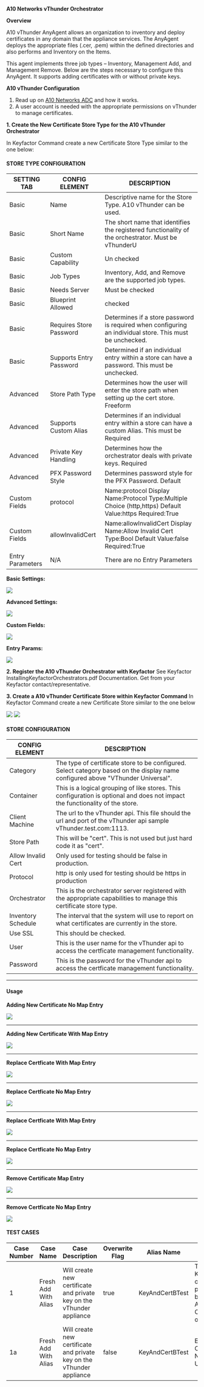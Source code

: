 **A10 Networks vThunder Orchestrator**

**Overview**

A10 vThunder AnyAgent allows an organization to inventory and deploy certificates in any domain that the appliance services. The AnyAgent deploys the appropriate files (.cer, .pem) within the defined directories and also performs and Inventory on the Items.

This agent implements three job types – Inventory, Management Add, and Management Remove. Below are the steps necessary to configure this AnyAgent.  It supports adding certificates with or without private keys.


**A10 vThunder Configuration**

1. Read up on [A10 Networks ADC](https://a10networks.optrics.com/downloads/datasheets/Thunder-Application-Delivery-Controller-ADC.pdf) and how it works.
2. A user account is needed with the appropriate permissions on vThunder to manage certificates.

**1. Create the New Certificate Store Type for the A10 vThunder Orchestrator**

In Keyfactor Command create a new Certificate Store Type similar to the one below:

#### STORE TYPE CONFIGURATION
SETTING TAB  |  CONFIG ELEMENT	| DESCRIPTION
------|-----------|------------------
Basic |Name	|Descriptive name for the Store Type.  A10 vThunder can be used.
Basic |Short Name	|The short name that identifies the registered functionality of the orchestrator. Must be vThunderU
Basic |Custom Capability|Un checked
Basic |Job Types	|Inventory, Add, and Remove are the supported job types. 
Basic |Needs Server	|Must be checked
Basic |Blueprint Allowed	|checked
Basic |Requires Store Password	|Determines if a store password is required when configuring an individual store.  This must be unchecked.
Basic |Supports Entry Password	|Determined if an individual entry within a store can have a password.  This must be unchecked.
Advanced |Store Path Type| Determines how the user will enter the store path when setting up the cert store.  Freeform
Advanced |Supports Custom Alias	|Determines if an individual entry within a store can have a custom Alias.  This must be Required
Advanced |Private Key Handling |Determines how the orchestrator deals with private keys.  Required
Advanced |PFX Password Style |Determines password style for the PFX Password. Default
Custom Fields|protocol|Name:protocol Display Name:Protocol Type:Multiple Choice (http,https) Default Value:https Required:True
Custom Fields|allowInvalidCert|Name:allowInvalidCert Display Name:Allow Invalid Cert Type:Bool Default Value:false Required:True
Entry Parameters|N/A| There are no Entry Parameters

**Basic Settings:**

![](images/CertStoreType-Basic.gif)

**Advanced Settings:**

![](images/CertStoreType-Advanced.gif)

**Custom Fields:**

![](images/CertStoreType-CustomFields.gif)

**Entry Params:**

![](images/CertStoreType-EntryParameters.gif)

**2. Register the A10 vThunder Orchestrator with Keyfactor**
See Keyfactor InstallingKeyfactorOrchestrators.pdf Documentation.  Get from your Keyfactor contact/representative.

**3. Create a A10 vThunder Certificate Store within Keyfactor Command**
In Keyfactor Command create a new Certificate Store similar to the one below

![](images/CertStore1.gif)
![](images/CertStore2.gif)

#### STORE CONFIGURATION 
CONFIG ELEMENT	|DESCRIPTION
----------------|---------------
Category	|The type of certificate store to be configured. Select category based on the display name configured above "VThunder Universal".
Container	|This is a logical grouping of like stores. This configuration is optional and does not impact the functionality of the store.
Client Machine	|The url to the vThunder api.  This file should the url and port of the vThunder api sample vThunder.test.com:1113.
Store Path	|This will be "cert".  This is not used but just hard code it as "cert".
Allow Invalid Cert|Only used for testing should be false in production.
Protocol| http is only used for testing should be https in production
Orchestrator	|This is the orchestrator server registered with the appropriate capabilities to manage this certificate store type. 
Inventory Schedule	|The interval that the system will use to report on what certificates are currently in the store. 
Use SSL	|This should be checked.
User	|This is the user name for the vThunder api to access the certficate management functionality.
Password |This is the password for the vThunder api to access the certficate management functionality.

*** 

#### Usage

**Adding New Certificate No Map Entry**

![](images/AddCertificateNoMapEntry.gif)

*** 

**Adding New Certificate With Map Entry**

![](images/AddCertificateWithMapEntry.gif)

*** 

**Replace Certficate With Map Entry**

![](images/ReplaceCertificateMapEntry.gif)

*** 

**Replace Certficate No Map Entry**

![](images/ReplaceCertificateNoMapEntry.gif)

*** 

**Replace Certficate With Map Entry**

![](images/ReplaceCertificateMapEntry.gif)

*** 

**Replace Certficate No Map Entry**

![](images/ReplaceCertificateNoMapEntry.gif)

***

**Remove Certificate Map Entry**

![](images/RemoveCertifcateMapEntry.gif)

*** 

**Remove Certficate No Map Entry**

![](images/RemoveCertificateNoMapEntry.gif)


#### TEST CASES
Case Number|Case Name|Case Description|Overwrite Flag|Alias Name|Expected Results|Passed
------------|---------|----------------|--------------|----------|----------------|--------------
1|Fresh Add With Alias|Will create new certificate and private key on the vThunder appliance|true|KeyAndCertBTest|The new KeyAndCertBTest certificate and private key will be created in the ADC/SSL Cerificates area on vThunder.|True
1a|Fresh Add With Alias|Will create new certificate and private key on the vThunder appliance|false|KeyAndCertBTest|Error Saying Overwrite Flag Needs To Be Used|True



